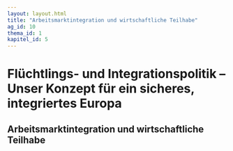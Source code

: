 ```yaml
---
layout: layout.html
title: "Arbeitsmarktintegration und wirtschaftliche Teilhabe"
ag_id: 10
thema_id: 1
kapitel_id: 5
---
```


# Flüchtlings- und Integrationspolitik – Unser Konzept für ein sicheres, integriertes Europa

## Arbeitsmarktintegration und wirtschaftliche Teilhabe
